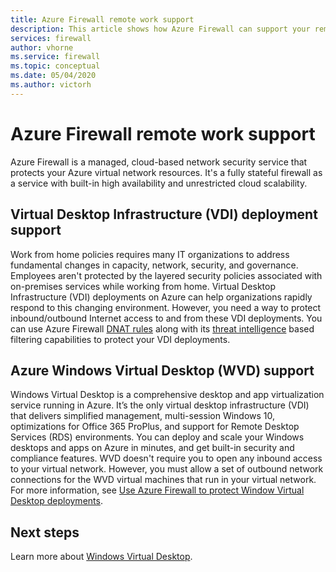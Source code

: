 ```yaml
---
title: Azure Firewall remote work support
description: This article shows how Azure Firewall can support your remote work force requirements.
services: firewall
author: vhorne
ms.service: firewall
ms.topic: conceptual
ms.date: 05/04/2020
ms.author: victorh
---
```


# Azure Firewall remote work support

Azure Firewall is a managed, cloud-based network security service that protects your Azure virtual network resources. It's a fully stateful firewall as a service with built-in high availability and unrestricted cloud scalability.



## Virtual Desktop Infrastructure (VDI) deployment support

Work from home policies requires many IT organizations to address fundamental changes in capacity, network, security, and governance. Employees aren't protected by the layered security policies associated with on-premises services while working from home. Virtual Desktop Infrastructure (VDI) deployments on Azure can help organizations rapidly respond to this changing environment. However, you need a way to protect inbound/outbound Internet access to and from these VDI deployments. You can use Azure Firewall [DNAT rules](rule-processing.md) along with its [threat intelligence](threat-intel.md) based filtering capabilities to protect your VDI deployments.

## Azure Windows Virtual Desktop (WVD) support

Windows Virtual Desktop is a comprehensive desktop and app virtualization service running in Azure. It’s the only virtual desktop infrastructure (VDI) that delivers simplified management, multi-session Windows 10, optimizations for Office 365 ProPlus, and support for Remote Desktop Services (RDS) environments. You can deploy and scale your Windows desktops and apps on Azure in minutes, and get built-in security and compliance features. WVD doesn't require you to open any inbound access to your virtual network. However, you must allow a set of outbound network connections for the WVD virtual machines that run in your virtual network. For more information, see [Use Azure Firewall to protect Window Virtual Desktop deployments](protect-windows-virtual-desktop.md).

## Next steps

Learn more about [Windows Virtual Desktop](https://docs.microsoft.com/azure/virtual-desktop/).